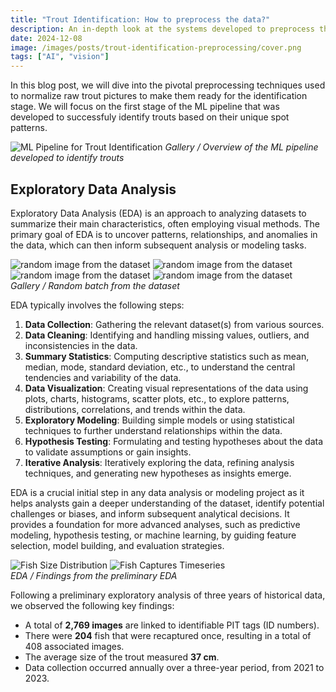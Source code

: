 ```yaml
---
title: "Trout Identification: How to preprocess the data?"
description: An in-depth look at the systems developed to preprocess the raw images in order to identify trouts using computer vision techniques.
date: 2024-12-08
image: /images/posts/trout-identification-preprocessing/cover.png
tags: ["AI", "vision"]
---
```


In this blog post, we will dive into the pivotal preprocessing techniques used to normalize raw trout pictures to make them ready for the identification stage. We will focus on the first stage of the ML pipeline that was developed to successfuly identify trouts based on their unique spot patterns.

![ML Pipeline for Trout Identification](/images/projects/trout_identification/pipeline.png)
*Gallery / Overview of the ML pipeline developed to identify trouts*

## Exploratory Data Analysis

Exploratory Data Analysis (EDA) is an approach to analyzing datasets to
summarize their main characteristics, often employing visual methods. The
primary goal of EDA is to uncover patterns, relationships, and anomalies in the
data, which can then inform subsequent analysis or modeling tasks.

<div class="gallery-box">
  <div class="gallery">
    <img src="./images/raw/sample/1.jpg" loading="lazy" alt="random image from the dataset" \>
    <img src="./images/raw/sample/2.jpg" loading="lazy" alt="random image from the dataset" \>
    <img src="./images/raw/sample/3.jpg" loading="lazy" alt="random image from the dataset" \>
    <img src="./images/raw/sample/4.jpg" loading="lazy" alt="random image from the dataset" \>
  </div>
  <em>Gallery / Random batch from the dataset</em>
</div>

EDA typically involves the following steps:

1. __Data Collection__: Gathering the relevant dataset(s) from various sources.
2. __Data Cleaning__: Identifying and handling missing values, outliers, and
   inconsistencies in the data.
3. __Summary Statistics__: Computing descriptive statistics such as mean,
   median, mode, standard deviation, etc., to understand the central tendencies
and variability of the data.
4. __Data Visualization__: Creating visual representations of the data using
   plots, charts, histograms, scatter plots, etc., to explore patterns,
distributions, correlations, and trends within the data.
5. __Exploratory Modeling__: Building simple models or using statistical
   techniques to further understand relationships within the data.
6. __Hypothesis Testing__: Formulating and testing hypotheses about the data to
   validate assumptions or gain insights.
7. __Iterative Analysis__: Iteratively exploring the data, refining analysis
   techniques, and generating new hypotheses as insights emerge.

EDA is a crucial initial step in any data analysis or modeling project as it
helps analysts gain a deeper understanding of the dataset, identify potential
challenges or biases, and inform subsequent analytical decisions. It provides a
foundation for more advanced analyses, such as predictive modeling, hypothesis
testing, or machine learning, by guiding feature selection, model building, and
evaluation strategies.

<div class="gallery-box">
  <div class="gallery">
    <img src="./images/eda/fish_size_distribution.png" loading="lazy" alt="Fish Size Distribution" title="Fish Size Distribution" \>
    <img src="./images/eda/fish_capture_timeseries.png" loading="lazy" alt="Fish Captures Timeseries" title="Fish Captures Timeseries" \>
  </div>
  <em>EDA / Findings from the preliminary EDA</em>
</div>

Following a preliminary exploratory analysis of three
years of historical data, we observed the following key
findings:

- A total of __2,769 images__ are linked to identifiable PIT tags (ID numbers).
- There were __204__ fish that were recaptured once, resulting in a total of 408 associated images.
- The average size of the trout measured __37 cm__.
- Data collection occurred annually over a three-year period, from 2021 to 2023.
